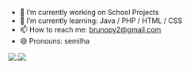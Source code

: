- 🔭 I’m currently working on School Projects
- 🌱 I’m currently learning: Java / PHP / HTML / CSS
- 📫 How to reach me: brunopy2@gmail.com
- 😄 Pronouns: semilha

<a href="https://github.com/breney">
  <img align="center" src="https://github-readme-stats.vercel.app/api?username=breney&show_icons=true&include_all_commits=true&line_height=21&theme=vue" />
</a>
<a href="https://github.com/breney">
  <img align="center" src="https://github-readme-stats.vercel.app/api/top-langs/?username=breney&layout=compact&theme=vue" />
</a>



